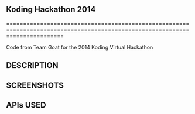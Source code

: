## Koding Hackathon 2014
=============================================================================================================================

Code from Team Goat for the 2014 Koding Virtual Hackathon

## DESCRIPTION

## SCREENSHOTS

## APIs USED
